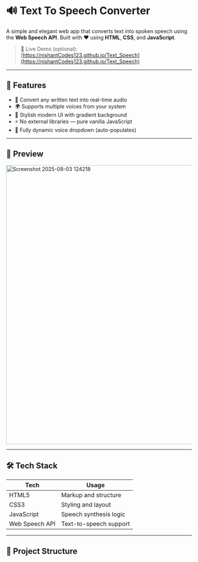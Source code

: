 # 🔊 Text To Speech Converter

A simple and elegant web app that converts text into spoken speech using the **Web Speech API**. Built with ❤️ using **HTML**, **CSS**, and **JavaScript**.

> 🔗 Live Demo (optional): [https://nishantCodes123.github.io/Text_Speech](https://nishantCodes123.github.io/Text_Speech)

---

## 🚀 Features

- 🎤 Convert any written text into real-time audio
- 🌍 Supports multiple voices from your system
- 💅 Stylish modern UI with gradient background
- ⚡ No external libraries — pure vanilla JavaScript
- 🔄 Fully dynamic voice dropdown (auto-populates)

---

## 📸 Preview

<img width="1159" height="757" alt="Screenshot 2025-08-03 124218" src="https://github.com/user-attachments/assets/8d4fda0a-1e14-436a-8554-3eb16cd7ab05" />


---

## 🛠️ Tech Stack

| Tech         | Usage                     |
|--------------|----------------------------|
| HTML5        | Markup and structure       |
| CSS3         | Styling and layout         |
| JavaScript   | Speech synthesis logic     |
| Web Speech API | Text-to-speech support  |

---

## 📂 Project Structure

